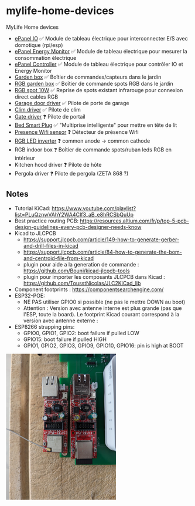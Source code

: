 # mylife-home-devices
MyLife Home devices

- [ePanel IO](epanel-io/README.md) :white_check_mark: Module de tableau électrique pour interconnecter E/S avec domotique (rpi/esp)
- [ePanel Energy Monitor](epanel-energy-monitor/README.md) :white_check_mark: Module de tableau électrique pour mesurer la consommation électrique
- [ePanel Controller](epanel-controller/README.md) :white_check_mark: Module de tableau électrique pour contrôler IO et Energy Monitor
- [Garden box](garden-box/README.md) :white_check_mark: Boîtier de commandes/capteurs dans le jardin
- [RGB garden box](rgb-garden-box/README.md) :white_check_mark: Boîtier de commande spots RGB dans le jardin
- [RGB spot 10W](rgb-spot-10w/README.md) :white_check_mark: Reprise de spots existant infrarouge pour connexion direct cables RGB
- [Garage door driver](garage-door-driver/README.md) :white_check_mark: Pilote de porte de garage
- [Clim driver](clim-driver/README.md) :white_check_mark: Pilote de clim
- [Gate driver](gate-driver/README.md) :question: Pilote de portail
- [Bed Smart Plug](bed-smart-plug/README.md) :white_check_mark: "Multiprise intelligente" pour mettre en tête de lit
- [Presence Wifi sensor](presence-wifi-sensor/README.md) :question: Détecteur de présence Wifi
- [RGB LED inverter](rgb-led-inverter/README.md) :question: common anode -> common cathode
- RGB indoor box :question: Boîtier de commande spots/ruban leds RGB en intérieur
- Kitchen hood driver :question: Pilote de hôte
- Pergola driver :question: Pilote de pergola (ZETA 868 ?)

## Notes
- Tutorial KiCad: https://www.youtube.com/playlist?list=PLuQznwVAhY2WA4CIf3_aB_e8hRCSbQuUp
- Best practice routing PCB: https://resources.altium.com/fr/p/top-5-pcb-design-guidelines-every-pcb-designer-needs-know
- Kicad to JLCPCB
  - https://support.jlcpcb.com/article/149-how-to-generate-gerber-and-drill-files-in-kicad
  - https://support.jlcpcb.com/article/84-how-to-generate-the-bom-and-centroid-file-from-kicad
  - plugin pour aide a la generation de commande : https://github.com/Bouni/kicad-jlcpcb-tools
  - plugin pour importer les composants JLCPCB dans Kicad : https://github.com/TousstNicolas/JLC2KiCad_lib
- Component footprints : https://componentsearchengine.com/
- ESP32-POE:
  - NE PAS utiliser GPIO0 si possible (ne pas le mettre DOWN au boot)
  - Attention : Version avec antenne interne est plus grande (pas que l'ESP, toute la board). Le footprint Kicad courant correspond à la version avec antenne externe : 
- ESP8266 strapping pins:
  - GPIO0, GPIO1, GPIO2: boot failure if pulled LOW
  - GPIO15: boot failure if pulled HIGH
  - GPIO1, GPIO2, GPIO3, GPIO9, GPIO10, GPIO16: pin is high at BOOT

<img src="esp32-poe-sizes.jpg" width="300">
